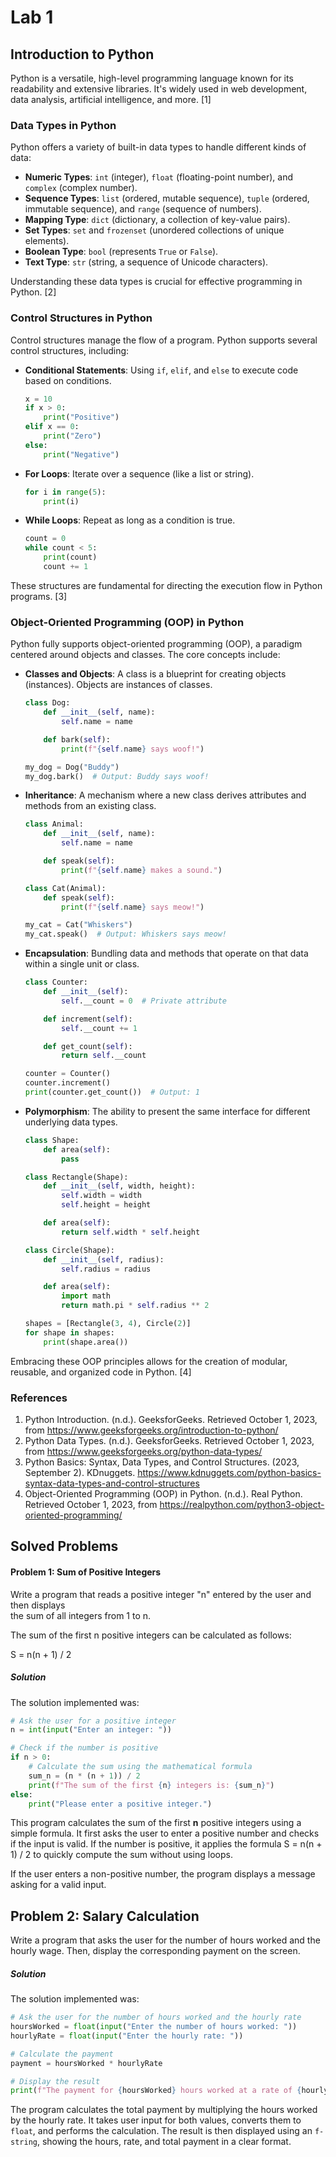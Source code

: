 # Lab 1
## Introduction to Python

Python is a versatile, high-level programming language known for its readability and extensive libraries. It's widely used in web development, data analysis, artificial intelligence, and more. [1]

### Data Types in Python

Python offers a variety of built-in data types to handle different kinds of data:

- **Numeric Types**: `int` (integer), `float` (floating-point number), and `complex` (complex number).
- **Sequence Types**: `list` (ordered, mutable sequence), `tuple` (ordered, immutable sequence), and `range` (sequence of numbers).
- **Mapping Type**: `dict` (dictionary, a collection of key-value pairs).
- **Set Types**: `set` and `frozenset` (unordered collections of unique elements).
- **Boolean Type**: `bool` (represents `True` or `False`).
- **Text Type**: `str` (string, a sequence of Unicode characters).

Understanding these data types is crucial for effective programming in Python. [2]

### Control Structures in Python

Control structures manage the flow of a program. Python supports several control structures, including:

- **Conditional Statements**: Using `if`, `elif`, and `else` to execute code based on conditions.

  ```python
  x = 10
  if x > 0:
      print("Positive")
  elif x == 0:
      print("Zero")
  else:
      print("Negative")
  ```

- **For Loops**: Iterate over a sequence (like a list or string).

  ```python
  for i in range(5):
      print(i)
  ```

- **While Loops**: Repeat as long as a condition is true.

  ```python
  count = 0
  while count < 5:
      print(count)
      count += 1
  ```

These structures are fundamental for directing the execution flow in Python programs. [3]

### Object-Oriented Programming (OOP) in Python

Python fully supports object-oriented programming (OOP), a paradigm centered around objects and classes. The core concepts include:

- **Classes and Objects**: A class is a blueprint for creating objects (instances). Objects are instances of classes.

  ```python
  class Dog:
      def __init__(self, name):
          self.name = name

      def bark(self):
          print(f"{self.name} says woof!")

  my_dog = Dog("Buddy")
  my_dog.bark()  # Output: Buddy says woof!
  ```

- **Inheritance**: A mechanism where a new class derives attributes and methods from an existing class.

  ```python
  class Animal:
      def __init__(self, name):
          self.name = name

      def speak(self):
          print(f"{self.name} makes a sound.")

  class Cat(Animal):
      def speak(self):
          print(f"{self.name} says meow!")

  my_cat = Cat("Whiskers")
  my_cat.speak()  # Output: Whiskers says meow!
  ```

- **Encapsulation**: Bundling data and methods that operate on that data within a single unit or class.

  ```python
  class Counter:
      def __init__(self):
          self.__count = 0  # Private attribute

      def increment(self):
          self.__count += 1

      def get_count(self):
          return self.__count

  counter = Counter()
  counter.increment()
  print(counter.get_count())  # Output: 1
  ```

- **Polymorphism**: The ability to present the same interface for different underlying data types.

  ```python
  class Shape:
      def area(self):
          pass

  class Rectangle(Shape):
      def __init__(self, width, height):
          self.width = width
          self.height = height

      def area(self):
          return self.width * self.height

  class Circle(Shape):
      def __init__(self, radius):
          self.radius = radius

      def area(self):
          import math
          return math.pi * self.radius ** 2

  shapes = [Rectangle(3, 4), Circle(2)]
  for shape in shapes:
      print(shape.area())
  ```

Embracing these OOP principles allows for the creation of modular, reusable, and organized code in Python. [4]

### References

1. Python Introduction. (n.d.). GeeksforGeeks. Retrieved October 1, 2023, from https://www.geeksforgeeks.org/introduction-to-python/
2. Python Data Types. (n.d.). GeeksforGeeks. Retrieved October 1, 2023, from https://www.geeksforgeeks.org/python-data-types/
3. Python Basics: Syntax, Data Types, and Control Structures. (2023, September 2). KDnuggets. https://www.kdnuggets.com/python-basics-syntax-data-types-and-control-structures
4. Object-Oriented Programming (OOP) in Python. (n.d.). Real Python. Retrieved October 1, 2023, from https://realpython.com/python3-object-oriented-programming/

## Solved Problems

#### Problem 1: Sum of Positive Integers

Write a program that reads a positive integer "n" entered by the user and then displays  
the sum of all integers from 1 to n.

The sum of the first n positive integers can be calculated as follows:

S = n(n + 1) / 2

##### Solution

The solution implemented was:

```python
# Ask the user for a positive integer
n = int(input("Enter an integer: "))

# Check if the number is positive
if n > 0:
    # Calculate the sum using the mathematical formula
    sum_n = (n * (n + 1)) / 2  
    print(f"The sum of the first {n} integers is: {sum_n}")
else:
    print("Please enter a positive integer.")
```

This program calculates the sum of the first **n** positive integers using a simple formula. It first asks the user to enter a positive number and checks if the input is valid. If the number is positive, it applies the formula S = n(n + 1) / 2 to quickly compute the sum without using loops.

If the user enters a non-positive number, the program displays a message asking for a valid input. 

## Problem 2: Salary Calculation

Write a program that asks the user for the number of hours worked and the hourly wage. Then, display the corresponding payment on the screen.

##### Solution

The solution implemented was:

```python
# Ask the user for the number of hours worked and the hourly rate
hoursWorked = float(input("Enter the number of hours worked: "))
hourlyRate = float(input("Enter the hourly rate: "))

# Calculate the payment
payment = hoursWorked * hourlyRate

# Display the result
print(f"The payment for {hoursWorked} hours worked at a rate of {hourlyRate} per hour is: ${payment}")
```

The program calculates the total payment by multiplying the hours worked by the hourly rate. It takes user input for both values, converts them to `float`, and performs the calculation. The result is then displayed using an `f-string`, showing the hours, rate, and total payment in a clear format.
